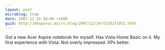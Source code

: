 ```yaml
---
layout: post
microblog: true
date: 2007-12-24 10:00 +1000
guid: http://desparoz.micro.blog/2007/12/24/t528271952.html
---
```

Got a new Acer Aspire notebook for myself.  Has Vista Home Basic on it.  My first experience with Vista.  Not overly impressed.  XPs better.
